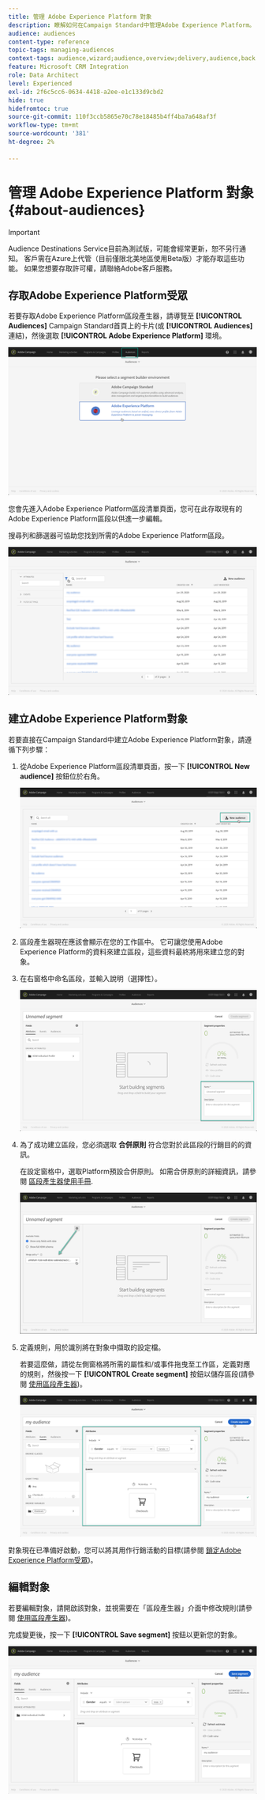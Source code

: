 ```yaml
---
title: 管理 Adobe Experience Platform 對象
description: 瞭解如何在Campaign Standard中管理Adobe Experience Platform。
audience: audiences
content-type: reference
topic-tags: managing-audiences
context-tags: audience,wizard;audience,overview;delivery,audience,back
feature: Microsoft CRM Integration
role: Data Architect
level: Experienced
exl-id: 2f6c5cc6-0634-4418-a2ee-e1c133d9cbd2
hide: true
hidefromtoc: true
source-git-commit: 110f3ccb5865e70c78e18485b4ff4ba7a648af3f
workflow-type: tm+mt
source-wordcount: '381'
ht-degree: 2%

---
```


# 管理 Adobe Experience Platform 對象 {#about-audiences}

>[!IMPORTANT]
>
>Audience Destinations Service目前為測試版，可能會經常更新，恕不另行通知。 客戶需在Azure上代管（目前僅限北美地區使用Beta版）才能存取這些功能。 如果您想要存取許可權，請聯絡Adobe客戶服務。

## 存取Adobe Experience Platform受眾

若要存取Adobe Experience Platform區段產生器，請導覽至 **[!UICONTROL Audiences]** Campaign Standard首頁上的卡片(或 **[!UICONTROL Audiences]** 連結)，然後選取 **[!UICONTROL Adobe Experience Platform]** 環境。

![](assets/aep_audiences_access.png)

您會先進入Adobe Experience Platform區段清單頁面，您可在此存取現有的Adobe Experience Platform區段以供進一步編輯。

搜尋列和篩選器可協助您找到所需的Adobe Experience Platform區段。

![](assets/aep_audiences_list.png)

## 建立Adobe Experience Platform對象

若要直接在Campaign Standard中建立Adobe Experience Platform對象，請遵循下列步驟：

1. 從Adobe Experience Platform區段清單頁面，按一下 **[!UICONTROL New audience]** 按鈕位於右角。

   ![](assets/aep_audiences_creation_create.png)

1. 區段產生器現在應該會顯示在您的工作區中。 它可讓您使用Adobe Experience Platform的資料來建立區段，這些資料最終將用來建立您的對象。

1. 在右窗格中命名區段，並輸入說明（選擇性）。

   ![](assets/aep_audiences_creation_edit_name.png)

1. 為了成功建立區段，您必須選取 **合併原則** 符合您對於此區段的行銷目的的資訊。

   在設定窗格中，選取Platform預設合併原則。 如需合併原則的詳細資訊，請參閱 [區段產生器使用手冊](https://experienceleague.adobe.com/docs/experience-platform/segmentation/ui/overview.html).

   ![](assets/aep_audiences_mergepolicy.png)

1. 定義規則，用於識別將在對象中擷取的設定檔。

   若要這麼做，請從左側窗格將所需的屬性和/或事件拖曳至工作區，定義對應的規則，然後按一下 **[!UICONTROL Create segment]** 按鈕以儲存區段(請參閱 [使用區段產生器](../../integrating/using/aep-using-segment-builder.md))。

   ![](assets/aep_audiences_creation_query.png)

對象現在已準備好啟動，您可以將其用作行銷活動的目標(請參閱 [鎖定Adobe Experience Platform受眾](../../integrating/using/aep-targeting-audiences.md))。

## 編輯對象

若要編輯對象，請開啟該對象，並視需要在「區段產生器」介面中修改規則(請參閱 [使用區段產生器](../../integrating/using/aep-using-segment-builder.md))。

完成變更後，按一下 **[!UICONTROL Save segment]** 按鈕以更新您的對象。

![](assets/aep_audiences_editing.png)
